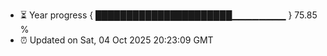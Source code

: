 - ⏳ Year progress { ██████████████████████▁▁▁▁▁▁▁▁ } 75.85 %
- ⏰ Updated on Sat, 04 Oct 2025 20:23:09 GMT

